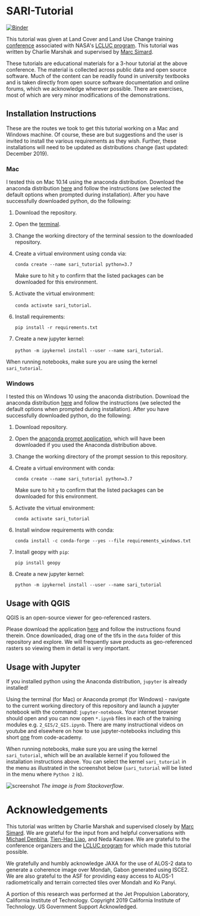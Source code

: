 # SARI-Tutorial

[![Binder](https://mybinder.org/badge_logo.svg)](https://mybinder.org/v2/gh/cmarshak/sari-tutorial/master)


This tutorial was given at Land Cover and Land Use Change training [conference](http://sari.umd.edu/meetings/international-regional-science-training) associated with NASA's [LCLUC program](https://lcluc.umd.edu/). This tutorial was written by Charlie Marshak and supervised by [Marc Simard](https://scholar.google.com/citations?user=JQJF1wgAAAAJ&hl=en).

These tutorials are educational materials for a 3-hour tutorial at the above conference. The material is collected across public data and open source software. Much of the content can be readily found in university textbooks and is taken directly from open source software documentation and online forums, which we acknowledge wherever possible. There are exercises, most of which are very minor modifications of the demonstrations.


## Installation Instructions

These are the routes we took to get this tutorial working on a Mac and Windows machine. Of course, these are but suggestions and the user is invited to install the various requirements as they wish. Further, these installations will need to be updated as distributions change (last updated: December 2019).

### Mac

I tested this on Mac 10.14 using the anaconda distribution. Download the anaconda distribution [here](https://www.anaconda.com/distribution/) and follow the instructions (we selected the default options when prompted during installation). After you have successfully downloaded python, do the following:

1. Download the repository.
2. Open the [terminal](https://support.apple.com/guide/terminal/welcome/mac).
3. Change the working directory of the terminal session to the downloaded repository.
4. Create a virtual environment using conda via: 

	`conda create --name sari_tutorial python=3.7`
	
	Make sure to hit `y` to confirm that the listed packages can be downloaded for this environment.

5. Activate the virtual environment: 

	`conda activate sari_tutorial`.

6. Install requirements: 

	`pip install -r requirements.txt`

7. Create a new jupyter kernel: 

	`python -m ipykernel install --user --name sari_tutorial`.

When running notebooks, make sure you are using the kernel `sari_tutorial`.


### Windows

I tested this on Windows 10 using the anaconda distribution. Download the anaconda distribution [here](https://www.anaconda.com/distribution/) and follow the instructions (we selected the default options when prompted during installation). After you have successfully downloaded python, do the following:

1. Download repository.
2. Open the [anaconda prompt application](https://docs.anaconda.com/anaconda/user-guide/getting-started/#open-prompt-win), which will have been downloaded if you used the Anaconda distribution above.
3. Change the working directory of the prompt session to this repository.
4. Create a virtual environment with conda: 
	
	`conda create --name sari_tutorial python=3.7`
	
	Make sure to hit `y` to confirm that the listed packages can be downloaded for this environment.

4. Activate the virtual environment: 
	
	`conda activate sari_tutorial`

6.  Install window requirements with conda: 
	
	`conda install -c conda-forge --yes --file requirements_windows.txt`

7. Install geopy with `pip`:
	
	`pip install geopy`
	
8. Create a new jupyter kernel: 
	
	`python -m ipykernel install --user --name sari_tutorial`

## Usage with QGIS

QGIS is an open-source viewer for geo-referenced rasters.

Please download the application [here](https://www.qgis.org/en/site/) and follow the instructions found therein. Once downloaded, drag one of the tifs in the `data` folder of this repository and explore. We will frequently save products as geo-referenced rasters so viewing them in detail is very important.

## Usage with Jupyter

If you installed python using the Anaconda distribution, `jupyter` is already installed!

Using the terminal (for Mac) or Anaconda prompt (for Windows) - navigate to the current working directory of this repository and launch a jupyter notebook with the command: `jupyter-notebook`. Your internet browser should open and you can now open `*.ipynb` files in each of the training modules e.g. `2_GIS/2_GIS.ipynb`. There are many instructional videos on youtube and elsewhere on how to use jupyter-notebooks including this short [one](https://www.codecademy.com/articles/how-to-use-jupyter-notebooks) from code-academy.

When running notebooks, make sure you are using the kernel `sari_tutorial`, which will be an available kernel if you followed the installation instructions above. You can select the kernel `sari_tutorial` in the menu as illustrated in the screenshot below (`sari_tutorial` will be listed in the menu where `Python 2` is).

![screenshot](https://i.stack.imgur.com/F0Cbi.png)
*The image is from Stackoverflow*.

# Acknowledgements

This tutorial was written by Charlie Marshak and supervised closely by [Marc Simard](https://scholar.google.com/citations?user=JQJF1wgAAAAJ&hl=en). We are grateful for the input from and helpful conversations with [Michael Denbina](https://www.researchgate.net/profile/Michael_Denbina), [Tien-Hao Liao](https://scienceandtechnology.jpl.nasa.gov/tien-hao-liao), and Neda Kasraee. We are grateful to the conference organizers and the [LCLUC program](https://lcluc.umd.edu/) for which made this tutorial possible.

We gratefully and humbly acknowledge JAXA for the use of ALOS-2 data to generate a coherence image over Mondah, Gabon generated using ISCE2. We are also grateful to the ASF for providing easy access to ALOS-1 radiometrically and terrain corrected tiles over Mondah and Ko Panyi.

A portion of this research was performed at the Jet Propulsion Laboratory, California Institute of Technology. Copyright 2019 California Institute of Technology. US Government Support Acknowledged.

